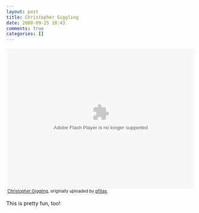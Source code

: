 ```yaml
---
layout: post
title: Christopher Giggling
date: 2008-09-25 10:43
comments: true
categories: []
---
```

<div style="text-align: left; padding: 3px;">
<object type="application/x-shockwave-flash" width="500" height="375" data="http://www.flickr.com/apps/video/stewart.swf?v=60247" classid="clsid:D27CDB6E-AE6D-11cf-96B8-444553540000"> <param name="flashvars" value="intl_lang=en-us&amp;photo_secret=af85be45de&amp;photo_id=2882427331&amp;show_info_box=true"></param> <param name="movie" value="http://www.flickr.com/apps/video/stewart.swf?v=60247"></param> <param name="bgcolor" value="#000000"></param> <param name="allowFullScreen" value="true"></param><embed type="application/x-shockwave-flash" src="http://www.flickr.com/apps/video/stewart.swf?v=60247" bgcolor="#000000" allowfullscreen="true" flashvars="intl_lang=en-us&amp;photo_secret=af85be45de&amp;photo_id=2882427331&amp;flickr_show_info_box=true" height="375" width="500"></embed></object>
<br />
<span style="font-size: 0.8em; margin-top: 0px;"><a href="http://www.flickr.com/photos/pfilias/2882427331/">Christopher Giggling</a>, originally uploaded by <a href="http://www.flickr.com/people/pfilias/">pfilias</a>.</span>
</div>
<p class="flickr-yourcomment">
This is pretty fun, too!
</p>
